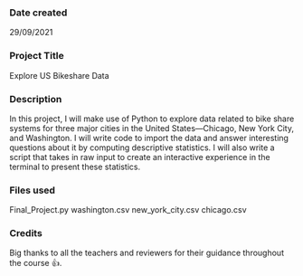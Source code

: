### Date created
29/09/2021

### Project Title
Explore US Bikeshare Data

### Description
In this project, I will make use of Python to explore data related to bike share systems for three major cities in the United States—Chicago, New York City, and Washington.
I will write code to import the data and answer interesting questions about it by computing descriptive statistics.
I will also write a script that takes in raw input to create an interactive experience in the terminal to present these statistics.

### Files used
Final_Project.py
washington.csv
new_york_city.csv
chicago.csv

### Credits
Big thanks to all the teachers and reviewers for their guidance throughout the course :+1:.

